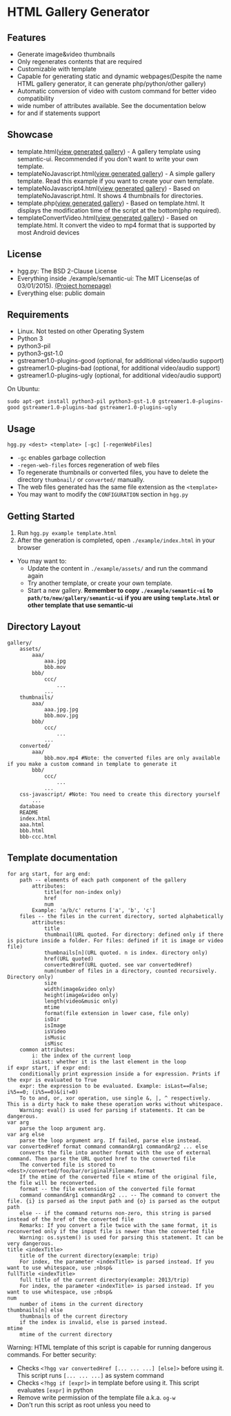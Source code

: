 # HTML Gallery Generator

## Features

* Generate image&video thumbnails
* Only regenerates contents that are required
* Customizable with template
* Capable for generating static and dynamic webpages(Despite the name HTML gallery generator, it can generate php/python/other gallery)
* Automatic conversion of video with custom command for better video compatibility
* wide number of attributes available. See the documentation below
* for and if statements support

## Showcase

* template.html([view generated gallery](http://hgg.sadale.duckdns.org/template.html/)) - A gallery template using semantic-ui. Recommended if you don't want to write your own template.
* templateNoJavascript.html([view generated gallery](http://hgg.sadale.duckdns.org/templateNoJavascript.html/)) - A simple gallery template. Read this example if you want to create your own template.
* templateNoJavascript4.html([view generated gallery](http://hgg.sadale.duckdns.org/templateNoJavascript4.html/)) - Based on templateNoJavascript.html. It shows 4 thumbnails for directories.
* template.php([view generated gallery](http://hgg.sadale.duckdns.org/template.php/)) - Based on template.html. It displays the modification time of the script at the bottom(php required).
* templateConvertVideo.html([view generated gallery](http://hgg.sadale.duckdns.org/templateConvertVideo.html/)) - Based on template.html. It convert the video to mp4 format that is supported by most Android devices

## License

* hgg.py: The BSD 2-Clause License
* Everything inside ./example/semantic-ui: The MIT License(as of 03/01/2015). [(Project homepage)](http://semantic-ui.com/)
* Everything else: public domain

## Requirements

* Linux. Not tested on other Operating System
* Python 3
* python3-pil
* python3-gst-1.0
* gstreamer1.0-plugins-good (optional, for additional video/audio support)
* gstreamer1.0-plugins-bad (optional, for additional video/audio support)
* gstreamer1.0-plugins-ugly (optional, for additional video/audio support)

On Ubuntu:

```
sudo apt-get install python3-pil python3-gst-1.0 gstreamer1.0-plugins-good gstreamer1.0-plugins-bad gstreamer1.0-plugins-ugly
```

## Usage

```
hgg.py <dest> <template> [-gc] [-regenWebFiles]
```

* `-gc` enables garbage collection
* `-regen-web-files` forces regeneration of web files
* To regenerate thumbnails or converted files, you have to delete the directory `thumbnail/` or `converted/` manually.
* The web files generated has the same file extension as the `<template>`
* You may want to modify the `CONFIGURATION` section in `hgg.py`

## Getting Started

1. Run `hgg.py example template.html`
2. After the generation is completed, open `./example/index.html` in your browser
* You may want to:
	* Update the content in `./example/assets/` and run the command again
	* Try another template, or create your own template.
	* Start a new gallery. **Remember to copy `./example/semantic-ui` to `path/to/new/gallery/semantic-ui` if you are using `template.html` or other template that use semantic-ui**

## Directory Layout

```
gallery/
	assets/
		aaa/
			aaa.jpg
			bbb.mov
		bbb/
			ccc/
				...
			...
	thumbnails/
		aaa/
			aaa.jpg.jpg
			bbb.mov.jpg
		bbb/
			ccc/
				...
			...
	converted/
		aaa/
			bbb.mov.mp4 #Note: the converted files are only available if you make a custom command in template to generate it
		bbb/
			ccc/
				...
			...
	css-javascript/ #Note: You need to create this directory yourself
		...
	database
	README
	index.html
	aaa.html
	bbb.html
	bbb-ccc.html
```

## Template documentation

```
for arg start, for arg end:
	path -- elements of each path component of the gallery
		attributes:
			title(for non-index only)
			href
			num
		Example: 'a/b/c' returns ['a', 'b', 'c']
	files -- the files in the current directory, sorted alphabetically
		attributes:
			title
			thumbnail(URL quoted. For directory: defined only if there is picture inside a folder. For files: defined if it is image or video file)
			thumbnails[n](URL quoted. n is index. directory only)
			href(URL quoted)
			convertedHref(URL quoted. see var convertedHref)
			num(number of files in a directory, counted recursively. Directory only)
			size
			width(image&video only)
			height(image&video only)
			length(video&music only)
			mtime
			format(file extension in lower case, file only)
			isDir
			isImage
			isVideo
			isMusic
			isMisc
	common attributes:
		i: the index of the current loop
		isLast: whether it is the last element in the loop
if expr start, if expr end:
	conditionally print expression inside a for expression. Prints if the expr is evaluated to True
	expr: the expression to be evaluated. Example: isLast==False; i%5==0; (i%5==0)&(i!=0)
	To to and, or, xor operation, use single &, |, ^ respectively. This is a dirty hack to make these operation works without whitespace.
	Warning: eval() is used for parsing if statements. It can be dangerous.
var arg
	parse the loop argument arg.
var arg else
	parse the loop argument arg. If failed, parse else instead.
var convertedHref format command commandArg1 commandArg2 ... else
	converts the file into another format with the use of external command. Then parse the URL quoted href to the converted file
	The converted file is stored to <dest>/converted/foo/bar/originalFilename.format
	If the mtime of the converted file < mtime of the original file, the file will be reconverted.
	format -- the file extension of the converted file format
	command commandArg1 commandArg2 ... -- The command to convert the file. {i} is parsed as the input path and {o} is parsed as the output path
	else -- if the command returns non-zero, this string is parsed instead of the href of the converted file
	Remarks: If you convert a file twice with the same format, it is reconverted only if the input file is newer than the converted file
	Warning: os.system() is used for parsing this statement. It can be very dangerous.
title <indexTitle>
	title of the current directory(example: trip)
	For index, the parameter <indexTitle> is parsed instead. If you want to use whitespace, use ;nbsp&
fullTitle <indexTitle>
	full title of the current directory(example: 2013/trip)
	For index, the parameter <indexTitle> is parsed instead. If you want to use whitespace, use ;nbsp&
num
	number of items in the current directory
thumbnails[n] else
	thumbnails of the current directory
	if the index is invalid, else is parsed instead.
mtime
	mtime of the current directory
```

Warning: HTML template of this script is capable for running dangerous commands. For better security:

* Checks `<?hgg var convertedHref [... ... ...] [else]>` before using it. This script runs `[... ... ...]` as system command
* Checks `<?hgg if [expr]>` in template before using it. This script evaluates `[expr]` in python
* Remove write permission of the template file a.k.a. `og-w`
* Don't run this script as root unless you need to

